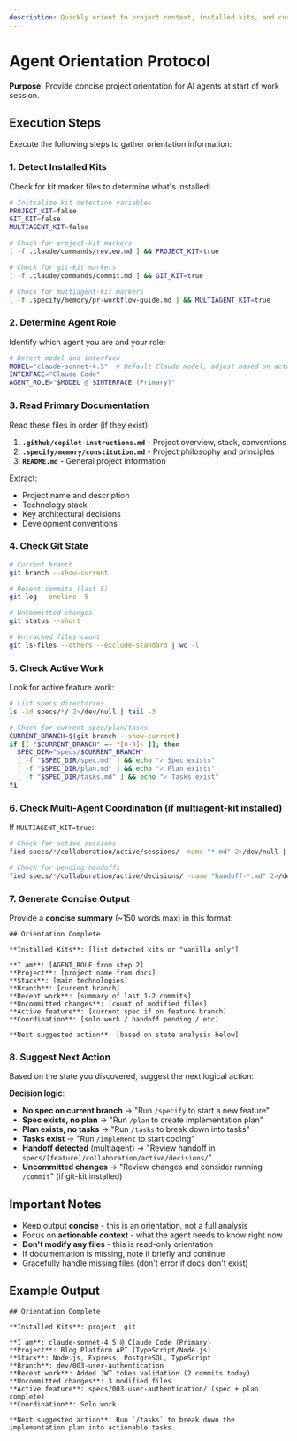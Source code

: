```yaml
---
description: Quickly orient to project context, installed kits, and current state
---
```


# Agent Orientation Protocol

**Purpose**: Provide concise project orientation for AI agents at start of work session.

## Execution Steps

Execute the following steps to gather orientation information:

### 1. Detect Installed Kits

Check for kit marker files to determine what's installed:

```bash
# Initialize kit detection variables
PROJECT_KIT=false
GIT_KIT=false
MULTIAGENT_KIT=false

# Check for project-kit markers
[ -f .claude/commands/review.md ] && PROJECT_KIT=true

# Check for git-kit markers
[ -f .claude/commands/commit.md ] && GIT_KIT=true

# Check for multiagent-kit markers
[ -f .specify/memory/pr-workflow-guide.md ] && MULTIAGENT_KIT=true
```

### 2. Determine Agent Role

Identify which agent you are and your role:

```bash
# Detect model and interface
MODEL="claude-sonnet-4.5"  # Default Claude model, adjust based on actual model used
INTERFACE="Claude Code"
AGENT_ROLE="$MODEL @ $INTERFACE (Primary)"
```

### 3. Read Primary Documentation

Read these files in order (if they exist):

1. **`.github/copilot-instructions.md`** - Project overview, stack, conventions
2. **`.specify/memory/constitution.md`** - Project philosophy and principles
3. **`README.md`** - General project information

Extract:
- Project name and description
- Technology stack
- Key architectural decisions
- Development conventions

### 4. Check Git State

```bash
# Current branch
git branch --show-current

# Recent commits (last 5)
git log --oneline -5

# Uncommitted changes
git status --short

# Untracked files count
git ls-files --others --exclude-standard | wc -l
```

### 5. Check Active Work

Look for active feature work:

```bash
# List specs directories
ls -1d specs/*/ 2>/dev/null | tail -3

# Check for current spec/plan/tasks
CURRENT_BRANCH=$(git branch --show-current)
if [[ "$CURRENT_BRANCH" =~ ^[0-9]+ ]]; then
  SPEC_DIR="specs/$CURRENT_BRANCH"
  [ -f "$SPEC_DIR/spec.md" ] && echo "✓ Spec exists"
  [ -f "$SPEC_DIR/plan.md" ] && echo "✓ Plan exists"
  [ -f "$SPEC_DIR/tasks.md" ] && echo "✓ Tasks exist"
fi
```

### 6. Check Multi-Agent Coordination (if multiagent-kit installed)

If `MULTIAGENT_KIT=true`:

```bash
# Check for active sessions
find specs/*/collaboration/active/sessions/ -name "*.md" 2>/dev/null | wc -l

# Check for pending handoffs
find specs/*/collaboration/active/decisions/ -name "handoff-*.md" 2>/dev/null | head -1
```

### 7. Generate Concise Output

Provide a **concise summary** (~150 words max) in this format:

```
## Orientation Complete

**Installed Kits**: [list detected kits or "vanilla only"]

**I am**: [AGENT_ROLE from step 2]
**Project**: [project name from docs]
**Stack**: [main technologies]
**Branch**: [current branch]
**Recent work**: [summary of last 1-2 commits]
**Uncommitted changes**: [count of modified files]
**Active feature**: [current spec if on feature branch]
**Coordination**: [solo work / handoff pending / etc]

**Next suggested action**: [based on state analysis below]
```

### 8. Suggest Next Action

Based on the state you discovered, suggest the next logical action:

**Decision logic**:

- **No spec on current branch** → "Run `/specify` to start a new feature"
- **Spec exists, no plan** → "Run `/plan` to create implementation plan"
- **Plan exists, no tasks** → "Run `/tasks` to break down into tasks"
- **Tasks exist** → "Run `/implement` to start coding"
- **Handoff detected** (multiagent) → "Review handoff in `specs/[feature]/collaboration/active/decisions/`"
- **Uncommitted changes** → "Review changes and consider running `/commit`" (if git-kit installed)

## Important Notes

- Keep output **concise** - this is an orientation, not a full analysis
- Focus on **actionable context** - what the agent needs to know right now
- **Don't modify any files** - this is read-only orientation
- If documentation is missing, note it briefly and continue
- Gracefully handle missing files (don't error if docs don't exist)

## Example Output

```
## Orientation Complete

**Installed Kits**: project, git

**I am**: claude-sonnet-4.5 @ Claude Code (Primary)
**Project**: Blog Platform API (TypeScript/Node.js)
**Stack**: Node.js, Express, PostgreSQL, TypeScript
**Branch**: dev/003-user-authentication
**Recent work**: Added JWT token validation (2 commits today)
**Uncommitted changes**: 3 modified files
**Active feature**: specs/003-user-authentication/ (spec + plan complete)
**Coordination**: Solo work

**Next suggested action**: Run `/tasks` to break down the implementation plan into actionable tasks.
```

